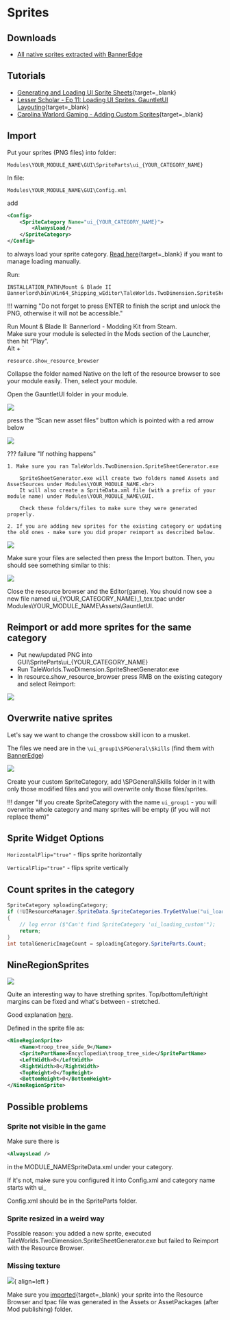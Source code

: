 # Sprites

## Downloads

* [All native sprites extracted with BannerEdge](https://drive.google.com/drive/folders/1gfE8ERq6hzKGy6Ya_RbpaUPVy3DXsP6u)

## Tutorials

* [Generating and Loading UI Sprite Sheets](https://moddocs.bannerlord.com/asset-management/generating_and_loading_ui_sprite_sheets/){target=_blank}
* [Lesser Scholar - Ep 11: Loading UI Sprites. GauntletUI Layouting](https://www.youtube.com/watch?v=TGJe6Ia7_0g&list=PLzebdAxJeltRwfJ8jzsNolgHkRvLjoCRC&index=12){target=_blank}
* [Carolina Warlord Gaming - Adding Custom Sprites](https://www.youtube.com/watch?v=a-UAdVPUimE&list=PLjnD9iTZKI9yWnn10FcHImWeYbqbqLIbg&index=4){target=_blank}

## Import

Put your sprites (PNG files) into folder:

    Modules\YOUR_MODULE_NAME\GUI\SpriteParts\ui_{YOUR_CATEGORY_NAME}


In file:

    Modules\YOUR_MODULE_NAME\GUI\Config.xml

add

``` xml
<Config>
    <SpriteCategory Name="ui_{YOUR_CATEGORY_NAME}">
        <AlwaysLoad/>
    </SpriteCategory>
</Config>
```

to always load your sprite category. [Read here](https://moddocs.bannerlord.com/asset-management/generating_and_loading_ui_sprite_sheets/){target=_blank} if you want to manage loading manually.


Run:

    INSTALLATION_PATH\Mount & Blade II Bannerlord\bin\Win64_Shipping_wEditor\TaleWorlds.TwoDimension.SpriteSheetGenerator.exe

!!! warning "Do not forget to press ENTER to finish the script and unlock the PNG, otherwise it will not be accessible."


Run Mount & Blade II: Bannerlord - Modding Kit from Steam.<br>
Make sure your module is selected in the Mods section of the Launcher, then hit “Play”.<br>
Alt + `

    resource.show_resource_browser

Collapse the folder named Native on the left of the resource browser to see your module easily. Then, select your module.

Open the GauntletUI folder in your module.

![](/pics/G3Xd5ts.png)

press the “Scan new asset files” button which is pointed with a red arrow below

![](/pics/rFDTvn5.png)

??? failure "If nothing happens"

    1. Make sure you ran TaleWorlds.TwoDimension.SpriteSheetGenerator.exe

        SpriteSheetGenerator.exe will create two folders named Assets and AssetSources under Modules\YOUR_MODULE_NAME.<br>
        It will also create a SpriteData.xml file (with a prefix of your module name) under Modules\YOUR_MODULE_NAME\GUI.

        Check these folders/files to make sure they were generated properly.

    2. If you are adding new sprites for the existing category or updating the old ones - make sure you did proper reimport as described below.

![](/pics/PwZr8OQ.png)

Make sure your files are selected then press the Import button. Then, you should see something similar to this:

![](/pics/T5QH7qk.png)

Close the resource browser and the Editor(game). You should now see a new file named ui_{YOUR_CATEGORY_NAME}_1_tex.tpac under Modules\YOUR_MODULE_NAME\Assets\GauntletUI.


## Reimport or add more sprites for the same category

* Put new/updated PNG into GUI\SpriteParts\ui_{YOUR_CATEGORY_NAME}
* Run TaleWorlds.TwoDimension.SpriteSheetGenerator.exe
* In resource.show_resource_browser press RMB on the existing category and select Reimport:

![](/pics/b3kmMwv.png)



## Overwrite native sprites

Let's say we want to change the crossbow skill icon to a musket.

The files we need are in the `\ui_group1\SPGeneral\Skills` (find them with [BannerEdge](https://github.com/hunharibo/BannerEdge))

![](/pics/2504290832.png)

Create your custom SpriteCategory, add \SPGeneral\Skills folder in it with only those modified files and you will overwrite only those files/sprites.

!!! danger "If you create SpriteCategory with the name `ui_group1` - you will overwrite whole category and many sprites will be empty (if you will not replace them)"

## Sprite Widget Options

`HorizontalFlip="true"` - flips sprite horizontally

`VerticalFlip="true"` - flips sprite vertically



## Count sprites in the category

```cs
SpriteCategory sploadingCategory;
if (!UIResourceManager.SpriteData.SpriteCategories.TryGetValue("ui_loading_custom", out sploadingCategory))
{
    // log error ($"Can't find SpriteCategory 'ui_loading_custom'");
    return;
}
int totalGenericImageCount = sploadingCategory.SpriteParts.Count;
```

## NineRegionSprites

![](/pics/Nine_Slice_1_Guides.png)

Quite an interesting way to have strething sprites. Top/bottom/left/right margins can be fixed and what's between - stretched.

Good explanation [here](https://manual.gamemaker.io/monthly/en/The_Asset_Editors/Sprite_Properties/Nine_Slices.htm).

Defined in the sprite file as:

``` xml
<NineRegionSprite>
    <Name>troop_tree_side_9</Name>
    <SpritePartName>Encyclopedia\troop_tree_side</SpritePartName>
    <LeftWidth>8</LeftWidth>
    <RightWidth>8</RightWidth>
    <TopHeight>0</TopHeight>
    <BottomHeight>0</BottomHeight>
</NineRegionSprite>
```


## Possible problems

### Sprite not visible in the game

Make sure there is

``` xml
<AlwaysLoad />
```

in the MODULE_NAMESpriteData.xml under your category.

If it's not, make sure you configured it into Config.xml and category name starts with ui_

Config.xml should be in the SpriteParts folder.

### Sprite resized in a weird way

Possible reason: you added a new sprite, executed TaleWorlds.TwoDimension.SpriteSheetGenerator.exe but failed to Reimport with the Resource Browser.


### Missing texture

![](/pics/eiAJKer.png){ align=left }

Make sure you [imported](https://moddocs.bannerlord.com/asset-management/generating_and_loading_ui_sprite_sheets/#importing-created-sprite-sheets){target=_blank} your sprite into the Resource Browser and tpac file was generated in the Assets or AssetPackages (after Mod publishing) folder.
